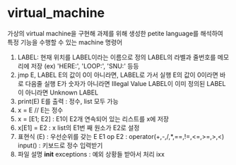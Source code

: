 # virtual_machine
 가상의 virtual machine을 구현해 과제를 위해 생성한 petite language를 해석하여 특정 기능을 수행할 수 있는 machine
 명령어 
 1) LABEL:
    현재 위치를 LABEL이라는 이름으로 정의
    LABEL의 라벨과 줄번호를 메모리에 저장
    (ex) 'HERE:', 'LOOP:', 'SNU:' 등등
 2) jmp E, LABEL
    E의 값이 0이 아니라면, LABEL로 가서 실행
    E의 값이 0이라면 바로 다음줄 실행
    E가 숫자가 아니라면 Illegal Value
    LABEL이 이미 정의된 LABEL이 아니라면 Unknown LABEL
 3) print(E)
    E를 출력 : 정수, list 모두 가능
 4) x = E // E는 정수
 5) x = [E1; E2] : E1이 E2개 연속되어 있는 리스트를 x에 저장
 6) x[E1] = E2 : x list의 E1번 째 원소가 E2로 설정
 7) 표현식
    (E) : 우선순위를 갖는 E
    E1 op E2 : operator(+,-,/,*,==,!=,<=,>=,>,<)
    input() : 키보드로 정수 입력받기
 8) 파일 설명
     __init__
    exceptions : 예외 상황들 받아서 처리
    ixx
